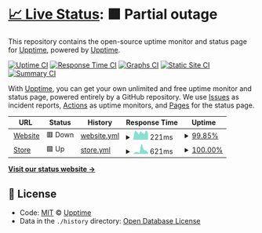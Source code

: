 # [📈 Live Status](https://upptime.github.io/upptime): <!--live status--> **🟧 Partial outage**

This repository contains the open-source uptime monitor and status page for [Upptime](https://upptime.js.org), powered by [Upptime](https://github.com/upptime/upptime).

[![Uptime CI](https://github.com/koj-co/upptime/workflows/Uptime%20CI/badge.svg)](https://github.com/koj-co/upptime/actions?query=workflow%3A%22Uptime+CI%22)
[![Response Time CI](https://github.com/koj-co/upptime/workflows/Response%20Time%20CI/badge.svg)](https://github.com/koj-co/upptime/actions?query=workflow%3A%22Response+Time+CI%22)
[![Graphs CI](https://github.com/koj-co/upptime/workflows/Graphs%20CI/badge.svg)](https://github.com/koj-co/upptime/actions?query=workflow%3A%22Graphs+CI%22)
[![Static Site CI](https://github.com/koj-co/upptime/workflows/Static%20Site%20CI/badge.svg)](https://github.com/koj-co/upptime/actions?query=workflow%3A%22Static+Site+CI%22)
[![Summary CI](https://github.com/koj-co/upptime/workflows/Summary%20CI/badge.svg)](https://github.com/koj-co/upptime/actions?query=workflow%3A%22Summary+CI%22)

With [Upptime](https://upptime.js.org), you can get your own unlimited and free uptime monitor and status page, powered entirely by a GitHub repository. We use [Issues](https://github.com/upptime/upptime/issues) as incident reports, [Actions](https://github.com/nutriot/status/actions) as uptime monitors, and [Pages](https://upptime.github.io/upptime) for the status page.

<!--start: status pages-->
<!-- This summary is generated by Upptime (https://github.com/upptime/upptime) -->
<!-- Do not edit this manually, your changes will be overwritten -->
<!-- prettier-ignore -->
| URL | Status | History | Response Time | Uptime |
| --- | ------ | ------- | ------------- | ------ |
| <img alt="" src="https://favicons.githubusercontent.com/nutriot.com" height="13"> [Website](https://nutriot.com) | 🟥 Down | [website.yml](https://github.com/nutriot/status/commits/HEAD/history/website.yml) | <details><summary><img alt="Response time graph" src="./graphs/website/response-time-week.png" height="20"> 221ms</summary><br><a href="https://status.nutriot.com/history/website"><img alt="Response time 280" src="https://img.shields.io/endpoint?url=https%3A%2F%2Fraw.githubusercontent.com%2Fnutriot%2Fstatus%2FHEAD%2Fapi%2Fwebsite%2Fresponse-time.json"></a><br><a href="https://status.nutriot.com/history/website"><img alt="24-hour response time 205" src="https://img.shields.io/endpoint?url=https%3A%2F%2Fraw.githubusercontent.com%2Fnutriot%2Fstatus%2FHEAD%2Fapi%2Fwebsite%2Fresponse-time-day.json"></a><br><a href="https://status.nutriot.com/history/website"><img alt="7-day response time 221" src="https://img.shields.io/endpoint?url=https%3A%2F%2Fraw.githubusercontent.com%2Fnutriot%2Fstatus%2FHEAD%2Fapi%2Fwebsite%2Fresponse-time-week.json"></a><br><a href="https://status.nutriot.com/history/website"><img alt="30-day response time 283" src="https://img.shields.io/endpoint?url=https%3A%2F%2Fraw.githubusercontent.com%2Fnutriot%2Fstatus%2FHEAD%2Fapi%2Fwebsite%2Fresponse-time-month.json"></a><br><a href="https://status.nutriot.com/history/website"><img alt="1-year response time 271" src="https://img.shields.io/endpoint?url=https%3A%2F%2Fraw.githubusercontent.com%2Fnutriot%2Fstatus%2FHEAD%2Fapi%2Fwebsite%2Fresponse-time-year.json"></a></details> | <details><summary><a href="https://status.nutriot.com/history/website">99.85%</a></summary><a href="https://status.nutriot.com/history/website"><img alt="All-time uptime 99.98%" src="https://img.shields.io/endpoint?url=https%3A%2F%2Fraw.githubusercontent.com%2Fnutriot%2Fstatus%2FHEAD%2Fapi%2Fwebsite%2Fuptime.json"></a><br><a href="https://status.nutriot.com/history/website"><img alt="24-hour uptime 100.00%" src="https://img.shields.io/endpoint?url=https%3A%2F%2Fraw.githubusercontent.com%2Fnutriot%2Fstatus%2FHEAD%2Fapi%2Fwebsite%2Fuptime-day.json"></a><br><a href="https://status.nutriot.com/history/website"><img alt="7-day uptime 99.85%" src="https://img.shields.io/endpoint?url=https%3A%2F%2Fraw.githubusercontent.com%2Fnutriot%2Fstatus%2FHEAD%2Fapi%2Fwebsite%2Fuptime-week.json"></a><br><a href="https://status.nutriot.com/history/website"><img alt="30-day uptime 99.82%" src="https://img.shields.io/endpoint?url=https%3A%2F%2Fraw.githubusercontent.com%2Fnutriot%2Fstatus%2FHEAD%2Fapi%2Fwebsite%2Fuptime-month.json"></a><br><a href="https://status.nutriot.com/history/website"><img alt="1-year uptime 99.96%" src="https://img.shields.io/endpoint?url=https%3A%2F%2Fraw.githubusercontent.com%2Fnutriot%2Fstatus%2FHEAD%2Fapi%2Fwebsite%2Fuptime-year.json"></a></details>
| <img alt="" src="https://favicons.githubusercontent.com/nutriot.bandcamp.com" height="13"> [Store](https://nutriot.bandcamp.com) | 🟩 Up | [store.yml](https://github.com/nutriot/status/commits/HEAD/history/store.yml) | <details><summary><img alt="Response time graph" src="./graphs/store/response-time-week.png" height="20"> 621ms</summary><br><a href="https://status.nutriot.com/history/store"><img alt="Response time 459" src="https://img.shields.io/endpoint?url=https%3A%2F%2Fraw.githubusercontent.com%2Fnutriot%2Fstatus%2FHEAD%2Fapi%2Fstore%2Fresponse-time.json"></a><br><a href="https://status.nutriot.com/history/store"><img alt="24-hour response time 290" src="https://img.shields.io/endpoint?url=https%3A%2F%2Fraw.githubusercontent.com%2Fnutriot%2Fstatus%2FHEAD%2Fapi%2Fstore%2Fresponse-time-day.json"></a><br><a href="https://status.nutriot.com/history/store"><img alt="7-day response time 621" src="https://img.shields.io/endpoint?url=https%3A%2F%2Fraw.githubusercontent.com%2Fnutriot%2Fstatus%2FHEAD%2Fapi%2Fstore%2Fresponse-time-week.json"></a><br><a href="https://status.nutriot.com/history/store"><img alt="30-day response time 410" src="https://img.shields.io/endpoint?url=https%3A%2F%2Fraw.githubusercontent.com%2Fnutriot%2Fstatus%2FHEAD%2Fapi%2Fstore%2Fresponse-time-month.json"></a><br><a href="https://status.nutriot.com/history/store"><img alt="1-year response time 456" src="https://img.shields.io/endpoint?url=https%3A%2F%2Fraw.githubusercontent.com%2Fnutriot%2Fstatus%2FHEAD%2Fapi%2Fstore%2Fresponse-time-year.json"></a></details> | <details><summary><a href="https://status.nutriot.com/history/store">100.00%</a></summary><a href="https://status.nutriot.com/history/store"><img alt="All-time uptime 99.98%" src="https://img.shields.io/endpoint?url=https%3A%2F%2Fraw.githubusercontent.com%2Fnutriot%2Fstatus%2FHEAD%2Fapi%2Fstore%2Fuptime.json"></a><br><a href="https://status.nutriot.com/history/store"><img alt="24-hour uptime 100.00%" src="https://img.shields.io/endpoint?url=https%3A%2F%2Fraw.githubusercontent.com%2Fnutriot%2Fstatus%2FHEAD%2Fapi%2Fstore%2Fuptime-day.json"></a><br><a href="https://status.nutriot.com/history/store"><img alt="7-day uptime 100.00%" src="https://img.shields.io/endpoint?url=https%3A%2F%2Fraw.githubusercontent.com%2Fnutriot%2Fstatus%2FHEAD%2Fapi%2Fstore%2Fuptime-week.json"></a><br><a href="https://status.nutriot.com/history/store"><img alt="30-day uptime 99.94%" src="https://img.shields.io/endpoint?url=https%3A%2F%2Fraw.githubusercontent.com%2Fnutriot%2Fstatus%2FHEAD%2Fapi%2Fstore%2Fuptime-month.json"></a><br><a href="https://status.nutriot.com/history/store"><img alt="1-year uptime 99.97%" src="https://img.shields.io/endpoint?url=https%3A%2F%2Fraw.githubusercontent.com%2Fnutriot%2Fstatus%2FHEAD%2Fapi%2Fstore%2Fuptime-year.json"></a></details>

<!--end: status pages-->

[**Visit our status website →**](https://status.nutriot.com)

## 📄 License

- Code: [MIT](./LICENSE) © [Upptime](https://upptime.js.org)
- Data in the `./history` directory: [Open Database License](https://opendatacommons.org/licenses/odbl/1-0/)
